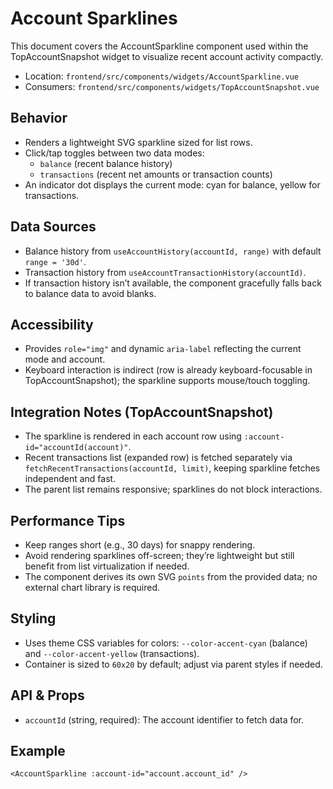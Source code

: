 # Account Sparklines

This document covers the AccountSparkline component used within the TopAccountSnapshot widget to visualize recent account activity compactly.

- Location: `frontend/src/components/widgets/AccountSparkline.vue`
- Consumers: `frontend/src/components/widgets/TopAccountSnapshot.vue`

## Behavior

- Renders a lightweight SVG sparkline sized for list rows.
- Click/tap toggles between two data modes:
  - `balance` (recent balance history)
  - `transactions` (recent net amounts or transaction counts)
- An indicator dot displays the current mode: cyan for balance, yellow for transactions.

## Data Sources

- Balance history from `useAccountHistory(accountId, range)` with default `range = '30d'`.
- Transaction history from `useAccountTransactionHistory(accountId)`.
- If transaction history isn’t available, the component gracefully falls back to balance data to avoid blanks.

## Accessibility

- Provides `role="img"` and dynamic `aria-label` reflecting the current mode and account.
- Keyboard interaction is indirect (row is already keyboard-focusable in TopAccountSnapshot); the sparkline supports mouse/touch toggling.

## Integration Notes (TopAccountSnapshot)

- The sparkline is rendered in each account row using `:account-id="accountId(account)"`.
- Recent transactions list (expanded row) is fetched separately via `fetchRecentTransactions(accountId, limit)`, keeping sparkline fetches independent and fast.
- The parent list remains responsive; sparklines do not block interactions.

## Performance Tips

- Keep ranges short (e.g., 30 days) for snappy rendering.
- Avoid rendering sparklines off-screen; they’re lightweight but still benefit from list virtualization if needed.
- The component derives its own SVG `points` from the provided data; no external chart library is required.

## Styling

- Uses theme CSS variables for colors: `--color-accent-cyan` (balance) and `--color-accent-yellow` (transactions).
- Container is sized to `60x20` by default; adjust via parent styles if needed.

## API & Props

- `accountId` (string, required): The account identifier to fetch data for.

## Example

```
<AccountSparkline :account-id="account.account_id" />
```
